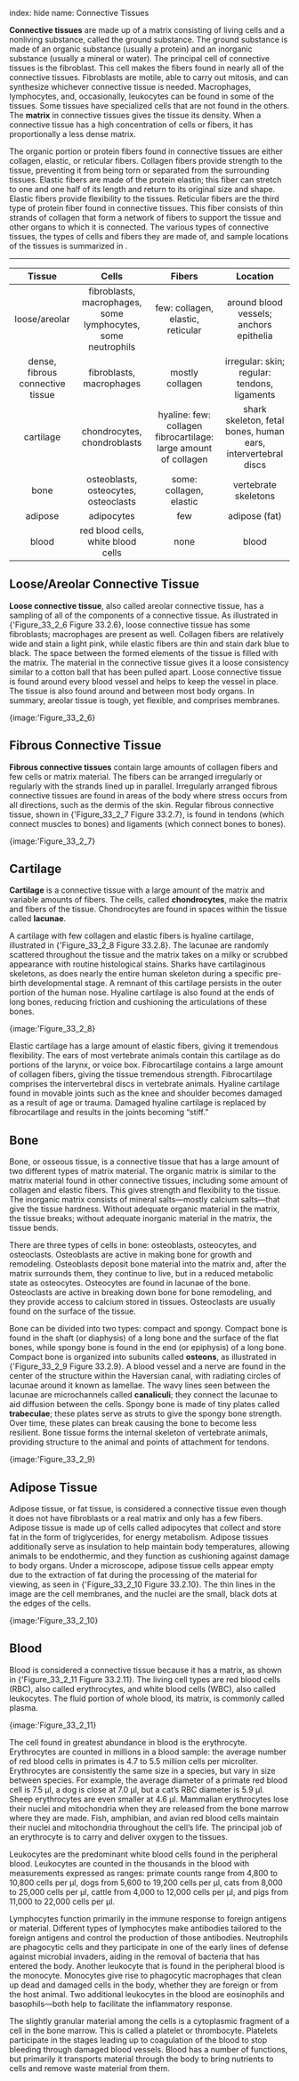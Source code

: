 index: hide
name: Connective Tissues

 **Connective tissues** are made up of a matrix consisting of living cells and a nonliving substance, called the ground substance. The ground substance is made of an organic substance (usually a protein) and an inorganic substance (usually a mineral or water). The principal cell of connective tissues is the fibroblast. This cell makes the fibers found in nearly all of the connective tissues. Fibroblasts are motile, able to carry out mitosis, and can synthesize whichever connective tissue is needed. Macrophages, lymphocytes, and, occasionally, leukocytes can be found in some of the tissues. Some tissues have specialized cells that are not found in the others. The  **matrix** in connective tissues gives the tissue its density. When a connective tissue has a high concentration of cells or fibers, it has proportionally a less dense matrix.

The organic portion or protein fibers found in connective tissues are either collagen, elastic, or reticular fibers. Collagen fibers provide strength to the tissue, preventing it from being torn or separated from the surrounding tissues. Elastic fibers are made of the protein elastin; this fiber can stretch to one and one half of its length and return to its original size and shape. Elastic fibers provide flexibility to the tissues. Reticular fibers are the third type of protein fiber found in connective tissues. This fiber consists of thin strands of collagen that form a network of fibers to support the tissue and other organs to which it is connected. The various types of connective tissues, the types of cells and fibers they are made of, and sample locations of the tissues is summarized in .


****

| Tissue | Cells | Fibers | Location |
|:-:|:-:|:-:|:-:|
| loose/areolar | fibroblasts, macrophages, some lymphocytes, some neutrophils | few: collagen, elastic, reticular | around blood vessels; anchors epithelia |
| dense, fibrous connective tissue | fibroblasts, macrophages | mostly collagen | irregular: skin; regular: tendons, ligaments |
| cartilage | chondrocytes, chondroblasts | hyaline: few: collagen fibrocartilage: large amount of collagen | shark skeleton, fetal bones, human ears, intervertebral discs |
| bone | osteoblasts, osteocytes, osteoclasts | some: collagen, elastic | vertebrate skeletons |
| adipose | adipocytes | few | adipose (fat) |
| blood | red blood cells, white blood cells | none | blood |
    

## Loose/Areolar Connective Tissue

 **Loose connective tissue**, also called areolar connective tissue, has a sampling of all of the components of a connective tissue. As illustrated in {'Figure_33_2_6 Figure 33.2.6}, loose connective tissue has some fibroblasts; macrophages are present as well. Collagen fibers are relatively wide and stain a light pink, while elastic fibers are thin and stain dark blue to black. The space between the formed elements of the tissue is filled with the matrix. The material in the connective tissue gives it a loose consistency similar to a cotton ball that has been pulled apart. Loose connective tissue is found around every blood vessel and helps to keep the vessel in place. The tissue is also found around and between most body organs. In summary, areolar tissue is tough, yet flexible, and comprises membranes.


{image:'Figure_33_2_6}
        

## Fibrous Connective Tissue

 **Fibrous connective tissues** contain large amounts of collagen fibers and few cells or matrix material. The fibers can be arranged irregularly or regularly with the strands lined up in parallel. Irregularly arranged fibrous connective tissues are found in areas of the body where stress occurs from all directions, such as the dermis of the skin. Regular fibrous connective tissue, shown in {'Figure_33_2_7 Figure 33.2.7}, is found in tendons (which connect muscles to bones) and ligaments (which connect bones to bones).


{image:'Figure_33_2_7}
        

## Cartilage

 **Cartilage** is a connective tissue with a large amount of the matrix and variable amounts of fibers. The cells, called  **chondrocytes**, make the matrix and fibers of the tissue. Chondrocytes are found in spaces within the tissue called  **lacunae**.

A cartilage with few collagen and elastic fibers is hyaline cartilage, illustrated in {'Figure_33_2_8 Figure 33.2.8}. The lacunae are randomly scattered throughout the tissue and the matrix takes on a milky or scrubbed appearance with routine histological stains. Sharks have cartilaginous skeletons, as does nearly the entire human skeleton during a specific pre-birth developmental stage. A remnant of this cartilage persists in the outer portion of the human nose. Hyaline cartilage is also found at the ends of long bones, reducing friction and cushioning the articulations of these bones.


{image:'Figure_33_2_8}
        

Elastic cartilage has a large amount of elastic fibers, giving it tremendous flexibility. The ears of most vertebrate animals contain this cartilage as do portions of the larynx, or voice box. Fibrocartilage contains a large amount of collagen fibers, giving the tissue tremendous strength. Fibrocartilage comprises the intervertebral discs in vertebrate animals. Hyaline cartilage found in movable joints such as the knee and shoulder becomes damaged as a result of age or trauma. Damaged hyaline cartilage is replaced by fibrocartilage and results in the joints becoming “stiff.”

## Bone

Bone, or osseous tissue, is a connective tissue that has a large amount of two different types of matrix material. The organic matrix is similar to the matrix material found in other connective tissues, including some amount of collagen and elastic fibers. This gives strength and flexibility to the tissue. The inorganic matrix consists of mineral salts—mostly calcium salts—that give the tissue hardness. Without adequate organic material in the matrix, the tissue breaks; without adequate inorganic material in the matrix, the tissue bends.

There are three types of cells in bone: osteoblasts, osteocytes, and osteoclasts. Osteoblasts are active in making bone for growth and remodeling. Osteoblasts deposit bone material into the matrix and, after the matrix surrounds them, they continue to live, but in a reduced metabolic state as osteocytes. Osteocytes are found in lacunae of the bone. Osteoclasts are active in breaking down bone for bone remodeling, and they provide access to calcium stored in tissues. Osteoclasts are usually found on the surface of the tissue.

Bone can be divided into two types: compact and spongy. Compact bone is found in the shaft (or diaphysis) of a long bone and the surface of the flat bones, while spongy bone is found in the end (or epiphysis) of a long bone. Compact bone is organized into subunits called  **osteons**, as illustrated in {'Figure_33_2_9 Figure 33.2.9}. A blood vessel and a nerve are found in the center of the structure within the Haversian canal, with radiating circles of lacunae around it known as lamellae. The wavy lines seen between the lacunae are microchannels called  **canaliculi**; they connect the lacunae to aid diffusion between the cells. Spongy bone is made of tiny plates called  **trabeculae**; these plates serve as struts to give the spongy bone strength. Over time, these plates can break causing the bone to become less resilient. Bone tissue forms the internal skeleton of vertebrate animals, providing structure to the animal and points of attachment for tendons.


{image:'Figure_33_2_9}
        

## Adipose Tissue

Adipose tissue, or fat tissue, is considered a connective tissue even though it does not have fibroblasts or a real matrix and only has a few fibers. Adipose tissue is made up of cells called adipocytes that collect and store fat in the form of triglycerides, for energy metabolism. Adipose tissues additionally serve as insulation to help maintain body temperatures, allowing animals to be endothermic, and they function as cushioning against damage to body organs. Under a microscope, adipose tissue cells appear empty due to the extraction of fat during the processing of the material for viewing, as seen in {'Figure_33_2_10 Figure 33.2.10}. The thin lines in the image are the cell membranes, and the nuclei are the small, black dots at the edges of the cells.


{image:'Figure_33_2_10}
        

## Blood

Blood is considered a connective tissue because it has a matrix, as shown in {'Figure_33_2_11 Figure 33.2.11}. The living cell types are red blood cells (RBC), also called erythrocytes, and white blood cells (WBC), also called leukocytes. The fluid portion of whole blood, its matrix, is commonly called plasma.


{image:'Figure_33_2_11}
        

The cell found in greatest abundance in blood is the erythrocyte. Erythrocytes are counted in millions in a blood sample: the average number of red blood cells in primates is 4.7 to 5.5 million cells per microliter. Erythrocytes are consistently the same size in a species, but vary in size between species. For example, the average diameter of a primate red blood cell is 7.5 µl, a dog is close at 7.0 µl, but a cat’s RBC diameter is 5.9 µl. Sheep erythrocytes are even smaller at 4.6 µl. Mammalian erythrocytes lose their nuclei and mitochondria when they are released from the bone marrow where they are made. Fish, amphibian, and avian red blood cells maintain their nuclei and mitochondria throughout the cell’s life. The principal job of an erythrocyte is to carry and deliver oxygen to the tissues.

Leukocytes are the predominant white blood cells found in the peripheral blood. Leukocytes are counted in the thousands in the blood with measurements expressed as ranges: primate counts range from 4,800 to 10,800 cells per µl, dogs from 5,600 to 19,200 cells per µl, cats from 8,000 to 25,000 cells per µl, cattle from 4,000 to 12,000 cells per µl, and pigs from 11,000 to 22,000 cells per µl.

Lymphocytes function primarily in the immune response to foreign antigens or material. Different types of lymphocytes make antibodies tailored to the foreign antigens and control the production of those antibodies. Neutrophils are phagocytic cells and they participate in one of the early lines of defense against microbial invaders, aiding in the removal of bacteria that has entered the body. Another leukocyte that is found in the peripheral blood is the monocyte. Monocytes give rise to phagocytic macrophages that clean up dead and damaged cells in the body, whether they are foreign or from the host animal. Two additional leukocytes in the blood are eosinophils and basophils—both help to facilitate the inflammatory response.

The slightly granular material among the cells is a cytoplasmic fragment of a cell in the bone marrow. This is called a platelet or thrombocyte. Platelets participate in the stages leading up to coagulation of the blood to stop bleeding through damaged blood vessels. Blood has a number of functions, but primarily it transports material through the body to bring nutrients to cells and remove waste material from them.
